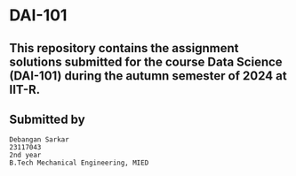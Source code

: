 # DAI-101
## This repository contains the assignment solutions submitted for the course Data Science (DAI-101) during the autumn semester of 2024 at IIT-R.

## Submitted by 
    Debangan Sarkar
    23117043
    2nd year 
    B.Tech Mechanical Engineering, MIED
